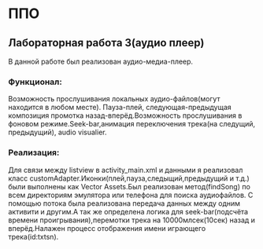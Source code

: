 # ППО
## Лабораторная работа 3(аудио плеер)
В данной работе был реализован аудио-медиа-плеер.
### Функционал:
Возможность прослушивания локальных аудио-файлов(могут находится в любом месте).
Пауза-плей, следующая-предыдущая композиция промотка назад-вперёд.Возможность прослушивания в фоновом режиме.Seek-bar,анимация переключения трека(на следущий, предыдущий), audio visualier.
### Реализация:
Для связи между listview в activity_main.xml и данными я реализовал класс customAdapter.Иконки(плей,пауза,следыщий,предыдущий и т.д.) были выполнены как Vector Assets.Был реализован метод(findSong) по всем директориям эмулятора или телефона для поиска аудиофайлов.
С помощью потока была реализована передача данных между одним активити и другим.А так же определена логика для seek-bar(подсчёта времени проигрывания),перемотки трека на 10000млсек(10сек) назад и вперёд.Налажен процесс отображения имени играющего трека(id:txtsn). 


